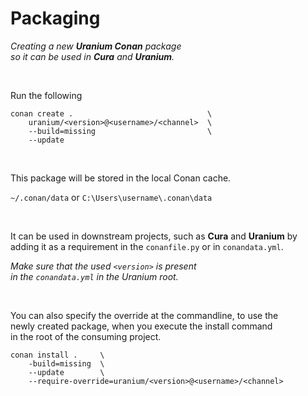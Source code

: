 
# Packaging

*Creating a new **Uranium Conan** package* <br>
*so it can be used in **Cura** and **Uranium**.*

<br>

Run the following

```shell
conan create .                              \
    uranium/<version>@<username>/<channel>  \
    --build=missing                         \
    --update
```

<br>

This package will be stored in the local Conan cache.

`~/.conan/data` or `C:\Users\username\.conan\data`

<br>

It can be used in downstream projects, such as **Cura** and **Uranium** by <br>
adding it as a requirement in the `conanfile.py` or in `conandata.yml`.

*Make sure that the used `<version>` is present <br>
in the `conandata.yml` in the Uranium root.*

<br>

You can also specify the override at the commandline, to use the <br>
newly created package, when you execute the install command <br>
in the root of the consuming project.


```shell
conan install .     \
    -build=missing  \ 
    --update        \
    --require-override=uranium/<version>@<username>/<channel>
```

<br>